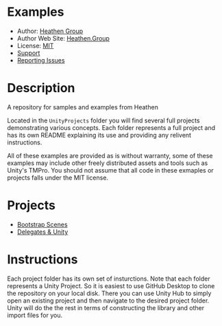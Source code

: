 # Examples
* Author: [Heathen Group](https://github.com/sponsors/heathen-engineering)
* Author Web Site: [Heathen.Group](https://heathen.group)
* License: [MIT](https://github.com/heathen-engineering/Examples/blob/main/LICENSE)
* [Support](https://discord.gg/6X3xrRc)
* [Reporting Issues](https://github.com/heathen-engineering/Examples/issues)

# Description
A repository for samples and examples from Heathen

Located in the `UnityProjects` folder you will find several full projects demonstrating various concepts. Each folder represents a full project and has its own README explaining its use and providing any relivent instructions.

All of these examples are provided as is without warranty, some of these examples may include other freely distributed assets and tools such as Unity's TMPro. You should not assume that all code in these exmaples or projects falls under the MIT license.

# Projects

* [Bootstrap Scenes](https://github.com/heathen-engineering/Examples/tree/main/UnityProjects/Bootstrap%20Scene%20Example%20Project)
* [Delegates & Unity](https://github.com/heathen-engineering/Examples/tree/main/UnityProjects/Understanding%20Delegates%20and%20Callbacks)

# Instructions

Each project folder has its own set of insturctions.
Note that each folder represents a Unity Project. So it is easiest to use GitHub Desktop to clone the repository on your local disk. There you can use Unity Hub to simply open an existing project and then navigate to the desired project folder. Unity will do the the rest in terms of constructing the library and other import files for you.
